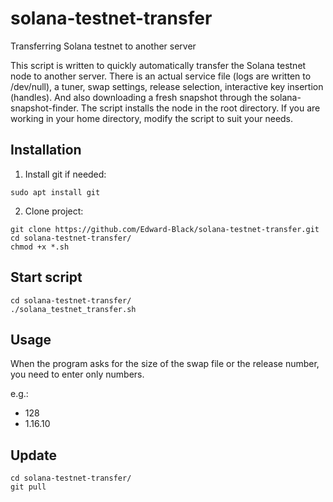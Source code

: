 # solana-testnet-transfer
Transferring Solana testnet to another server

This script is written to quickly automatically transfer the Solana testnet node to another server. There is an actual service file (logs are written to /dev/null), a tuner, swap settings, release selection, interactive key insertion (handles). And also downloading a fresh snapshot through the solana-snapshot-finder.
The script installs the node in the root directory. If you are working in your home directory, modify the script to suit your needs.

## Installation

1. Install git if needed:
```
sudo apt install git
```
2. Clone project:
```
git clone https://github.com/Edward-Black/solana-testnet-transfer.git
cd solana-testnet-transfer/
chmod +x *.sh
```

## Start script
```
cd solana-testnet-transfer/
./solana_testnet_transfer.sh
```
## Usage

When the program asks for the size of the swap file or the release number, you need to enter only numbers.

e.g.:
- 128
- 1.16.10

## Update
```
cd solana-testnet-transfer/
git pull
```
